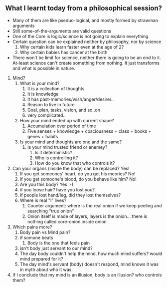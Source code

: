 ## What I learnt today from a philosophical session?

* Many of them are like pseduo-logical, and mostly formed by strawman arguments
* Still some-of-the-arguments are valid questions
* One of the Core is logic/science is not going to explain everything
* Certain question can be explained neither by philosophy, nor by science
    1. Why certain kids learn faster even at the age of 2?
    1. Why certain babies has cancer at the birth
* There won't be limit for science, neither there is going to be an end to it. At-least science can't create something from nothing. It just transforms and what is possible in nature.

1. Mind?
    1. What is your mind?
        1. It is a collection of thoughts
        1. It is knowledge
        1. It has past-memories/wish/anger/desire/..
        1. Reason to live in future
        1. Goal, plan, tasks, vision, and so..on
        1. very complicated..    
    1. How your mind ended up with current shape?
        1. Accumulation over period of time
        1. Five senses + knowledge + cosciousness + class + books + genes + habits
    1. Is your mind and thoughts are one and the same?
        1. Is your mind trusted friend or enemey?
            1. Is it deterministic?
            1. Who is controlling it?
            1. How do you know that who controls it?    
1. Can your organs (inside the body) can be replaced? Yes!
    1. If you get someones' heart, do you get his meories? No!
    1. if you get somoone's blood, do you behave like him? No!
    1. Are you this body? Yes :-)
    1. if you loose hair? have you lost you?
    1. if people lost hand/leg, did they lost themselves?
    1. Where is real "I" lives?
        1. Counter argument: where is the real onion if we keep peeling and searching "true onion"
        1. Onion itself is made of layers, layers is the onion... there is nothing called core-onion inside onion
1. Which pains more?
    1. Body pain vs Mind pain?
    1. if somone beats 
        1. Body is the one that feels pain
    1. isn't body just servant to our mind?
    1. The day body couldn't help the mind, how much mind suffers? would mind prepared for it?
    1. The day mind's servant (body) doesn't respond, mind knows it was in myth about who it was.
1. If I conclude that my mind is an illusion, body is an illusion? who controls them?




    